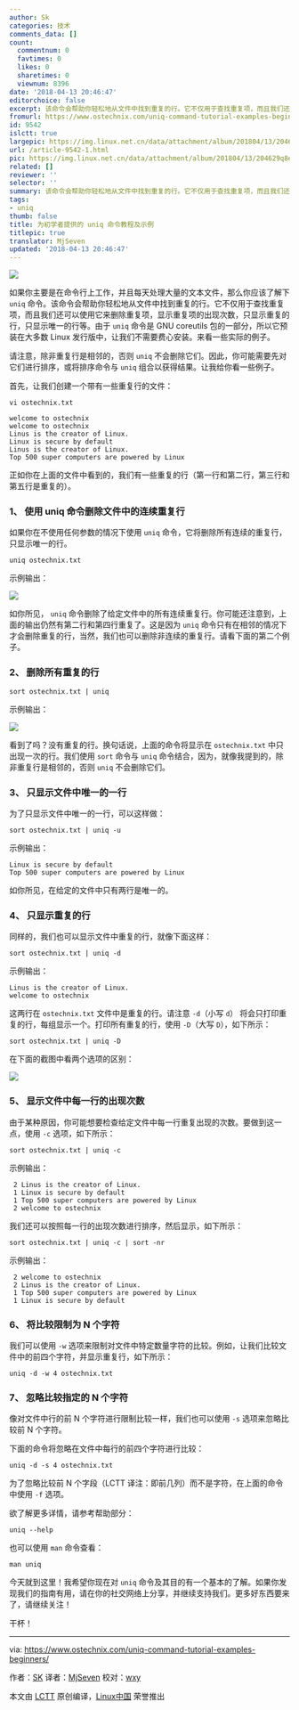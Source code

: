 ```yaml
---
author: Sk
categories: 技术
comments_data: []
count:
  commentnum: 0
  favtimes: 0
  likes: 0
  sharetimes: 0
  viewnum: 8396
date: '2018-04-13 20:46:47'
editorchoice: false
excerpt: 该命令会帮助你轻松地从文件中找到重复的行。它不仅用于查找重复项，而且我们还可以使用它来删除重复项，显示重复项的出现次数，只显示重复的行，只显示唯一的行等。
fromurl: https://www.ostechnix.com/uniq-command-tutorial-examples-beginners/
id: 9542
islctt: true
largepic: https://img.linux.net.cn/data/attachment/album/201804/13/204629q8eeab5ftiltxcmi.jpg
url: /article-9542-1.html
pic: https://img.linux.net.cn/data/attachment/album/201804/13/204629q8eeab5ftiltxcmi.jpg.thumb.jpg
related: []
reviewer: ''
selector: ''
summary: 该命令会帮助你轻松地从文件中找到重复的行。它不仅用于查找重复项，而且我们还可以使用它来删除重复项，显示重复项的出现次数，只显示重复的行，只显示唯一的行等。
tags:
- uniq
thumb: false
title: 为初学者提供的 uniq 命令教程及示例
titlepic: true
translator: MjSeven
updated: '2018-04-13 20:46:47'
---
```


![](/data/attachment/album/201804/13/204629q8eeab5ftiltxcmi.jpg)


如果你主要是在命令行上工作，并且每天处理大量的文本文件，那么你应该了解下 `uniq` 命令。该命令会帮助你轻松地从文件中找到重复的行。它不仅用于查找重复项，而且我们还可以使用它来删除重复项，显示重复项的出现次数，只显示重复的行，只显示唯一的行等。由于 `uniq` 命令是 GNU coreutils 包的一部分，所以它预装在大多数 Linux 发行版中，让我们不需要费心安装。来看一些实际的例子。


请注意，除非重复行是相邻的，否则 `uniq` 不会删除它们。因此，你可能需要先对它们进行排序，或将排序命令与 `uniq` 组合以获得结果。让我给你看一些例子。


首先，让我们创建一个带有一些重复行的文件：



```
vi ostechnix.txt

```


```
welcome to ostechnix
welcome to ostechnix
Linus is the creator of Linux.
Linux is secure by default
Linus is the creator of Linux.
Top 500 super computers are powered by Linux

```

正如你在上面的文件中看到的，我们有一些重复的行（第一行和第二行，第三行和第五行是重复的）。


### 1、 使用 uniq 命令删除文件中的连续重复行


如果你在不使用任何参数的情况下使用 `uniq` 命令，它将删除所有连续的重复行，只显示唯一的行。



```
uniq ostechnix.txt

```

示例输出：


![](/data/attachment/album/201804/13/204653e5yjb4b6u6b1j9if.png)


如你所见， `uniq` 命令删除了给定文件中的所有连续重复行。你可能还注意到，上面的输出仍然有第二行和第四行重复了。这是因为 `uniq` 命令只有在相邻的情况下才会删除重复的行，当然，我们也可以删除非连续的重复行。请看下面的第二个例子。


### 2、 删除所有重复的行



```
sort ostechnix.txt | uniq

```

示例输出：


![](/data/attachment/album/201804/13/204655vhmmjsp3zp11sfet.png)


看到了吗？没有重复的行。换句话说，上面的命令将显示在 `ostechnix.txt` 中只出现一次的行。我们使用 `sort` 命令与 `uniq` 命令结合，因为，就像我提到的，除非重复行是相邻的，否则 `uniq` 不会删除它们。


### 3、 只显示文件中唯一的一行


为了只显示文件中唯一的一行，可以这样做：



```
sort ostechnix.txt | uniq -u

```

示例输出：



```
Linux is secure by default
Top 500 super computers are powered by Linux

```

如你所见，在给定的文件中只有两行是唯一的。


### 4、 只显示重复的行


同样的，我们也可以显示文件中重复的行，就像下面这样：



```
sort ostechnix.txt | uniq -d

```

示例输出：



```
Linus is the creator of Linux.
welcome to ostechnix

```

这两行在 `ostechnix.txt` 文件中是重复的行。请注意 `-d`（小写 `d`） 将会只打印重复的行，每组显示一个。打印所有重复的行，使用 `-D`（大写 `D`），如下所示：



```
sort ostechnix.txt | uniq -D

```

在下面的截图中看两个选项的区别：


![](/data/attachment/album/201804/13/204657rpo115v6tp5bn1xq.png)


### 5、 显示文件中每一行的出现次数


由于某种原因，你可能想要检查给定文件中每一行重复出现的次数。要做到这一点，使用 `-c` 选项，如下所示：



```
sort ostechnix.txt | uniq -c

```

示例输出：



```
 2 Linus is the creator of Linux.
 1 Linux is secure by default
 1 Top 500 super computers are powered by Linux
 2 welcome to ostechnix

```

我们还可以按照每一行的出现次数进行排序，然后显示，如下所示：



```
sort ostechnix.txt | uniq -c | sort -nr

```

示例输出：



```
 2 welcome to ostechnix
 2 Linus is the creator of Linux.
 1 Top 500 super computers are powered by Linux
 1 Linux is secure by default

```

### 6、 将比较限制为 N 个字符


我们可以使用 `-w` 选项来限制对文件中特定数量字符的比较。例如，让我们比较文件中的前四个字符，并显示重复行，如下所示：



```
uniq -d -w 4 ostechnix.txt

```

### 7、 忽略比较指定的 N 个字符


像对文件中行的前 N 个字符进行限制比较一样，我们也可以使用 `-s` 选项来忽略比较前 N 个字符。


下面的命令将忽略在文件中每行的前四个字符进行比较：



```
uniq -d -s 4 ostechnix.txt

```

为了忽略比较前 N 个字段（LCTT 译注：即前几列）而不是字符，在上面的命令中使用 `-f` 选项。


欲了解更多详情，请参考帮助部分：



```
uniq --help

```

也可以使用 `man` 命令查看：



```
man uniq

```

今天就到这里！我希望你现在对 `uniq` 命令及其目的有一个基本的了解。如果你发现我们的指南有用，请在你的社交网络上分享，并继续支持我们。更多好东西要来了，请继续关注！


干杯！




---


via: <https://www.ostechnix.com/uniq-command-tutorial-examples-beginners/>


作者：[SK](https://www.ostechnix.com) 译者：[MjSeven](https://github.com/MjSeven) 校对：[wxy](https://github.com/wxy)


本文由 [LCTT](https://github.com/LCTT/TranslateProject) 原创编译，[Linux中国](https://linux.cn/) 荣誉推出
